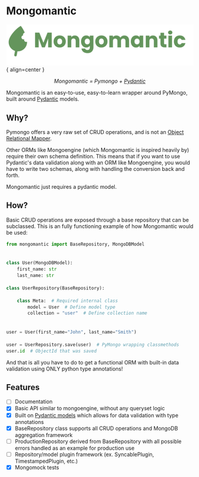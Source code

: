 # Mongomantic

![Logo](assets/text_logo.png){ align=center }

<p align="center">
    <em>Mongomantic = Pymongo + <a href="https://pydantic-docs.helpmanual.io/">Pydantic</a></em>
</p>
<p>Mongomantic is an easy-to-use, easy-to-learn wrapper around PyMongo, built around <a href="https://pydantic-docs.helpmanual.io/">Pydantic</a> models.</p>

## Why?

Pymongo offers a very raw set of CRUD operations, and is not an <a href="https://blog.bitsrc.io/what-is-an-orm-and-why-you-should-use-it-b2b6f75f5e2a">Object Relational Mapper</a>.

Other ORMs like Mongoengine (which Mongomantic is inspired heavily by) require their own schema definition.
This means that if you want to use Pydantic's data validation along with an ORM like Mongoengine, you would have to
write two schemas, along with handling the conversion back and forth.

Mongomantic just requires a pydantic model.

## How?

Basic CRUD operations are exposed through a base repository that can be subclassed.
This is an fully functioning example of how Mongomantic would be used:

```python hl_lines="4 8 10 17"
from mongomantic import BaseRepository, MongoDBModel


class User(MongoDBModel):
    first_name: str
    last_name: str

class UserRepository(BaseRepository):

    class Meta:  # Required internal class
        model = User  # Define model type
        collection = "user"  # Define collection name


user = User(first_name="John", last_name="Smith")

user = UserRepository.save(user)  # PyMongo wrapping classmethods
user.id  # ObjectId that was saved

```

And that is all you have to do to get a functional ORM with built-in data validation using ONLY python type annotations!

## Features

- [ ] Documentation
- [x] Basic API similar to mongoengine, without any queryset logic
- [x] Built on <a href="https://pydantic-docs.helpmanual.io/">Pydantic models</a> which allows for data validation with type annotations
- [x] BaseRepository class supports all CRUD operations and MongoDB aggregation framework
- [ ] ProductionRepository derived from BaseRepository with all possible errors handled as an example for production use
- [ ] Repository/model plugin framework (ex. SyncablePlugin, TimestampedPlugin, etc.)
- [x] Mongomock tests
